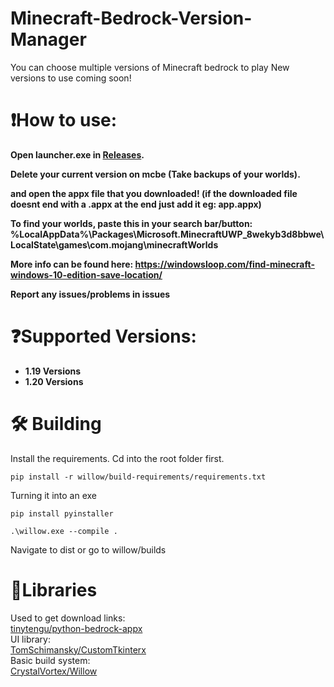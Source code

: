 
# Minecraft-Bedrock-Version-Manager
You can choose multiple versions of Minecraft bedrock to play
New versions to use coming soon!
<strong>
# ❗How to use:
Open  launcher.exe in [Releases](https://github.com/crystalvortex/Minecraft-Bedrock-Version-Manager/releases). </br>

Delete your current version on mcbe (Take backups of your worlds). </br>

and open the appx file that you downloaded! (if the downloaded file doesnt end with a .appx at the end just add it eg: app.appx) </br>

To find your worlds, paste this in your search bar/button: </br>
%LocalAppData%\Packages\Microsoft.MinecraftUWP_8wekyb3d8bbwe\LocalState\games\com.mojang\minecraftWorlds

More info can be found here: https://windowsloop.com/find-minecraft-windows-10-edition-save-location/ </br>

Report any issues/problems in issues

# ❓Supported Versions:
+ 1.19 Versions
+ 1.20 Versions


</strong>


# 🛠️ Building
Install the requirements. Cd into the root folder first. </br>
```
pip install -r willow/build-requirements/requirements.txt
```
Turning it into an exe </br>
```
pip install pyinstaller
```

```
.\willow.exe --compile .
```

Navigate to dist or go to willow/builds

# 📕Libraries
Used to get download links: </br>
[tinytengu/python-bedrock-appx](https://github.com/tinytengu/python-bedrock-appx) </br>
UI library: </br>
[TomSchimansky/CustomTkinterx](https://github.com/TomSchimansky/CustomTkinter) </br>
Basic build system: </br>
[CrystalVortex/Willow](https://github.com/CrystalVortex/Willow)

